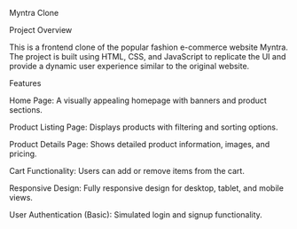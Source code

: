 Myntra Clone

Project Overview

This is a frontend clone of the popular fashion e-commerce website Myntra. The project is built using HTML, CSS, and JavaScript to replicate the UI and provide a dynamic user experience similar to the original website.

Features

Home Page: A visually appealing homepage with banners and product sections.

Product Listing Page: Displays products with filtering and sorting options.

Product Details Page: Shows detailed product information, images, and pricing.

Cart Functionality: Users can add or remove items from the cart.

Responsive Design: Fully responsive design for desktop, tablet, and mobile views.

User Authentication (Basic): Simulated login and signup functionality.
